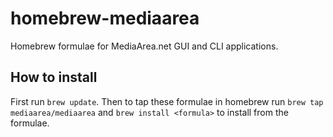 # homebrew-mediaarea

Homebrew formulae for MediaArea.net GUI and CLI applications.

How to install
---
First run `brew update`. Then to tap these formulae in homebrew run `brew tap mediaarea/mediaarea` and `brew install <formula>` to install from the formulae.
